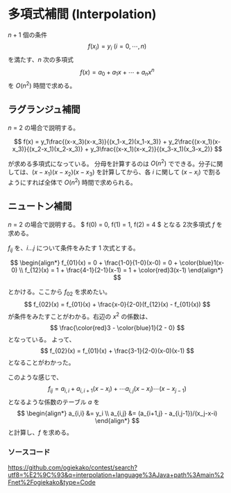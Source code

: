 # 多項式補間 (Interpolation)

$n+1$ 個の条件
$$
f(x_i) = y_i\  (i = 0,\cdots, n)
$$
を満たす、$n$ 次の多項式
$$
f(x) = a_0 + a_1x + \cdots + a_nx^n
$$
を $O(n^2)$ 時間で求める。

## ラグランジュ補間

$n$ = 2 の場合で説明する。

$$
f(x) = y_1\frac{(x-x_3)(x-x_3)}{(x_1-x_2)(x_1-x_3)} + y_2\frac{(x-x_1)(x-x_3)}{(x_2-x_1)(x_2-x_3)} + y_3\frac{(x-x_1)(x-x_2)}{(x_3-x_1)(x_3-x_2)}
$$

が求める多項式になっている。
分母を計算するのは $O(n^2)$ でできる。分子に関しては、$(x-x_1)(x-x_2)(x-x_3)$ を計算してから、各 $i$ に関して $(x-x_i)$ で割るようにすれば全体で $O(n^2)$ 時間で求められる。

## ニュートン補間

$n$ = 2 の場合で説明する。 $ f(0) = 0, f(1) = 1, f(2) = 4 $ となる 2次多項式 $f$ を求める。

$f_{ij}$ を、$i \ldots j$ について条件をみたす 1 次式とする。

$$
\begin{align*}
f_{01}(x) = 0 + \frac{1-0}{1-0}(x-0) = 0 + \color{blue}1(x-0) \\
f_{12}(x) = 1 + \frac{4-1}{2-1}(x-1) = 1 + \color{red}3(x-1)
\end{align*}
$$

とかける。ここから $f_{02}$ を求めたい。
$$
f_{02}(x) = f_{01}(x) + \frac{x-0}{2-0}(f_{12}(x) - f_{01}(x))
$$
が条件をみたすことがわかる。右辺の $x^2$ の係数は、
$$
\frac{\color{red}3 - \color{blue}1}{2 - 0}
$$
となっている。
よって、
$$
f_{02}(x) = f_{01}(x) + \frac{3-1}{2-0}(x-0)(x-1)
$$
となることがわかった。

このような感じで、
$$
f_{ij} = a_{i,i} + a_{i,i+1}(x-x_i) + \cdots a_{i,j}(x-x_i)\cdots(x-x_{j-1})
$$
となるような係数のテーブル $a$ を
$$
\begin{align*}
a_{i,i}  &= y_i \\
a_{i,j}  &= (a_{i+1,j} - a_{i,j-1})/(x_j-x-i)
\end{align*}
$$
と計算し、$f$ を求める。

### ソースコード
https://github.com/ogiekako/contest/search?utf8=%E2%9C%93&q=interpolation+language%3AJava+path%3Amain%2Fnet%2Fogiekako&type=Code
